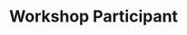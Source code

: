 ---
chapter: false
pre: <i class="fas fa-user-graduate"></i>&nbsp;
next: 
prev: 
title: Workshop Participant
weight: 10
---